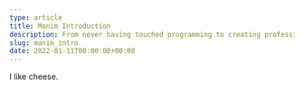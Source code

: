 ```yaml
---
type: article
title: Manim Introduction
description: From never having touched programming to creating professional graphics with Manim. 
slug: manim_intro
date: 2022-01-11T00:00:00+00:00
---
```


I like cheese.
